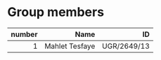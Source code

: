 # Group members
| number | Name           | ID          |
| ---:   | ---:           | ---:        |
| 1      | Mahlet Tesfaye | UGR/2649/13 |
